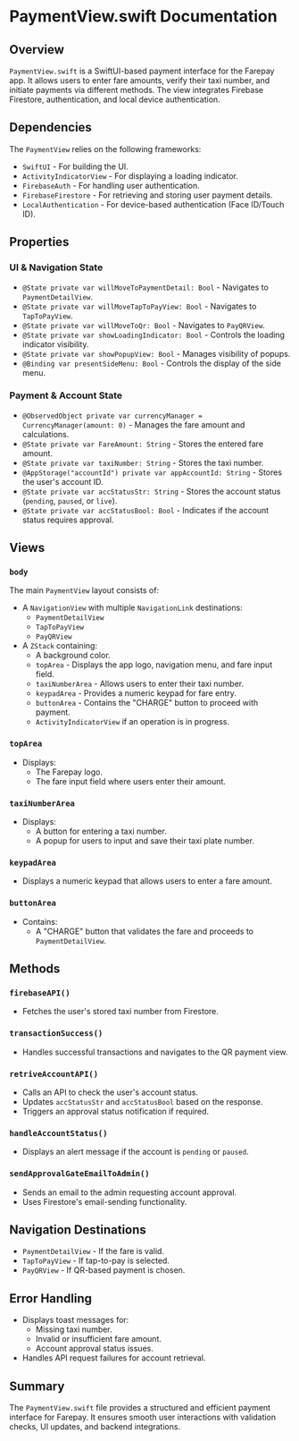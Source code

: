 # PaymentView.swift Documentation

## Overview
`PaymentView.swift` is a SwiftUI-based payment interface for the Farepay app. It allows users to enter fare amounts, verify their taxi number, and initiate payments via different methods. The view integrates Firebase Firestore, authentication, and local device authentication.

## Dependencies
The `PaymentView` relies on the following frameworks:
- `SwiftUI` - For building the UI.
- `ActivityIndicatorView` - For displaying a loading indicator.
- `FirebaseAuth` - For handling user authentication.
- `FirebaseFirestore` - For retrieving and storing user payment details.
- `LocalAuthentication` - For device-based authentication (Face ID/Touch ID).

## Properties

### UI & Navigation State
- `@State private var willMoveToPaymentDetail: Bool` - Navigates to `PaymentDetailView`.
- `@State private var willMoveTapToPayView: Bool` - Navigates to `TapToPayView`.
- `@State private var willMoveToQr: Bool` - Navigates to `PayQRView`.
- `@State private var showLoadingIndicator: Bool` - Controls the loading indicator visibility.
- `@State private var showPopupView: Bool` - Manages visibility of popups.
- `@Binding var presentSideMenu: Bool` - Controls the display of the side menu.

### Payment & Account State
- `@ObservedObject private var currencyManager = CurrencyManager(amount: 0)` - Manages the fare amount and calculations.
- `@State private var FareAmount: String` - Stores the entered fare amount.
- `@State private var taxiNumber: String` - Stores the taxi number.
- `@AppStorage("accountId") private var appAccountId: String` - Stores the user's account ID.
- `@State private var accStatusStr: String` - Stores the account status (`pending`, `paused`, or `live`).
- `@State private var accStatusBool: Bool` - Indicates if the account status requires approval.

## Views

### `body`
The main `PaymentView` layout consists of:
- A `NavigationView` with multiple `NavigationLink` destinations:
  - `PaymentDetailView`
  - `TapToPayView`
  - `PayQRView`
- A `ZStack` containing:
  - A background color.
  - `topArea` - Displays the app logo, navigation menu, and fare input field.
  - `taxiNumberArea` - Allows users to enter their taxi number.
  - `keypadArea` - Provides a numeric keypad for fare entry.
  - `buttonArea` - Contains the "CHARGE" button to proceed with payment.
  - `ActivityIndicatorView` if an operation is in progress.

### `topArea`
- Displays:
  - The Farepay logo.
  - The fare input field where users enter their amount.

### `taxiNumberArea`
- Displays:
  - A button for entering a taxi number.
  - A popup for users to input and save their taxi plate number.

### `keypadArea`
- Displays a numeric keypad that allows users to enter a fare amount.

### `buttonArea`
- Contains:
  - A "CHARGE" button that validates the fare and proceeds to `PaymentDetailView`.

## Methods

### `firebaseAPI()`
- Fetches the user's stored taxi number from Firestore.

### `transactionSuccess()`
- Handles successful transactions and navigates to the QR payment view.

### `retriveAccountAPI()`
- Calls an API to check the user's account status.
- Updates `accStatusStr` and `accStatusBool` based on the response.
- Triggers an approval status notification if required.

### `handleAccountStatus()`
- Displays an alert message if the account is `pending` or `paused`.

### `sendApprovalGateEmailToAdmin()`
- Sends an email to the admin requesting account approval.
- Uses Firestore's email-sending functionality.

## Navigation Destinations
- `PaymentDetailView` - If the fare is valid.
- `TapToPayView` - If tap-to-pay is selected.
- `PayQRView` - If QR-based payment is chosen.

## Error Handling
- Displays toast messages for:
  - Missing taxi number.
  - Invalid or insufficient fare amount.
  - Account approval status issues.
- Handles API request failures for account retrieval.

## Summary
The `PaymentView.swift` file provides a structured and efficient payment interface for Farepay. It ensures smooth user interactions with validation checks, UI updates, and backend integrations.


